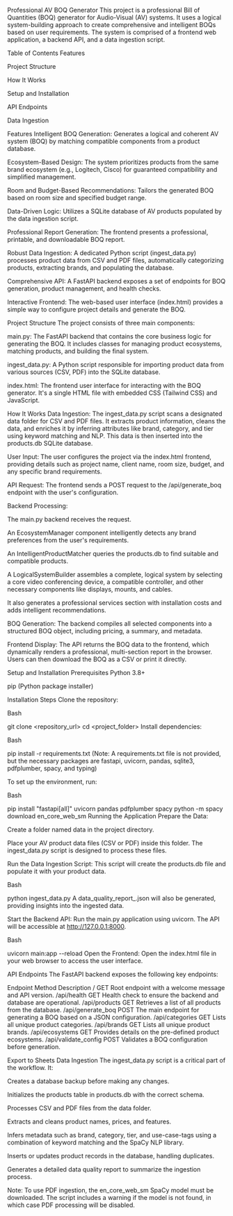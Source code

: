 
Professional AV BOQ Generator
This project is a professional Bill of Quantities (BOQ) generator for Audio-Visual (AV) systems. It uses a logical system-building approach to create comprehensive and intelligent BOQs based on user requirements. The system is comprised of a frontend web application, a backend API, and a data ingestion script.

Table of Contents
Features

Project Structure

How It Works

Setup and Installation

API Endpoints

Data Ingestion

Features
Intelligent BOQ Generation: Generates a logical and coherent AV system (BOQ) by matching compatible components from a product database.

Ecosystem-Based Design: The system prioritizes products from the same brand ecosystem (e.g., Logitech, Cisco) for guaranteed compatibility and simplified management.

Room and Budget-Based Recommendations: Tailors the generated BOQ based on room size and specified budget range.

Data-Driven Logic: Utilizes a SQLite database of AV products populated by the data ingestion script.

Professional Report Generation: The frontend presents a professional, printable, and downloadable BOQ report.

Robust Data Ingestion: A dedicated Python script (ingest_data.py) processes product data from CSV and PDF files, automatically categorizing products, extracting brands, and populating the database.

Comprehensive API: A FastAPI backend exposes a set of endpoints for BOQ generation, product management, and health checks.

Interactive Frontend: The web-based user interface (index.html) provides a simple way to configure project details and generate the BOQ.

Project Structure
The project consists of three main components:

main.py: The FastAPI backend that contains the core business logic for generating the BOQ. It includes classes for managing product ecosystems, matching products, and building the final system.

ingest_data.py: A Python script responsible for importing product data from various sources (CSV, PDF) into the SQLite database.

index.html: The frontend user interface for interacting with the BOQ generator. It's a single HTML file with embedded CSS (Tailwind CSS) and JavaScript.

How It Works
Data Ingestion: The ingest_data.py script scans a designated data folder for CSV and PDF files. It extracts product information, cleans the data, and enriches it by inferring attributes like brand, category, and tier using keyword matching and NLP. This data is then inserted into the products.db SQLite database.

User Input: The user configures the project via the index.html frontend, providing details such as project name, client name, room size, budget, and any specific brand requirements.

API Request: The frontend sends a POST request to the /api/generate_boq endpoint with the user's configuration.

Backend Processing:

The main.py backend receives the request.

An EcosystemManager component intelligently detects any brand preferences from the user's requirements.

An IntelligentProductMatcher queries the products.db to find suitable and compatible products.

A LogicalSystemBuilder assembles a complete, logical system by selecting a core video conferencing device, a compatible controller, and other necessary components like displays, mounts, and cables.

It also generates a professional services section with installation costs and adds intelligent recommendations.

BOQ Generation: The backend compiles all selected components into a structured BOQ object, including pricing, a summary, and metadata.

Frontend Display: The API returns the BOQ data to the frontend, which dynamically renders a professional, multi-section report in the browser. Users can then download the BOQ as a CSV or print it directly.

Setup and Installation
Prerequisites
Python 3.8+

pip (Python package installer)

Installation Steps
Clone the repository:

Bash

git clone <repository_url>
cd <project_folder>
Install dependencies:

Bash

pip install -r requirements.txt
(Note: A requirements.txt file is not provided, but the necessary packages are fastapi, uvicorn, pandas, sqlite3, pdfplumber, spacy, and typing)

To set up the environment, run:

Bash

pip install "fastapi[all]" uvicorn pandas pdfplumber spacy
python -m spacy download en_core_web_sm
Running the Application
Prepare the Data:

Create a folder named data in the project directory.

Place your AV product data files (CSV or PDF) inside this folder. The ingest_data.py script is designed to process these files.

Run the Data Ingestion Script:
This script will create the products.db file and populate it with your product data.

Bash

python ingest_data.py
A data_quality_report_<timestamp>.json will also be generated, providing insights into the ingested data.

Start the Backend API:
Run the main.py application using uvicorn. The API will be accessible at http://127.0.0.1:8000.

Bash

uvicorn main:app --reload
Open the Frontend:
Open the index.html file in your web browser to access the user interface.

API Endpoints
The FastAPI backend exposes the following key endpoints:

Endpoint	Method	Description
/	GET	Root endpoint with a welcome message and API version.
/api/health	GET	Health check to ensure the backend and database are operational.
/api/products	GET	Retrieves a list of all products from the database.
/api/generate_boq	POST	The main endpoint for generating a BOQ based on a JSON configuration.
/api/categories	GET	Lists all unique product categories.
/api/brands	GET	Lists all unique product brands.
/api/ecosystems	GET	Provides details on the pre-defined product ecosystems.
/api/validate_config	POST	Validates a BOQ configuration before generation.

Export to Sheets
Data Ingestion
The ingest_data.py script is a critical part of the workflow. It:

Creates a database backup before making any changes.

Initializes the products table in products.db with the correct schema.

Processes CSV and PDF files from the data folder.

Extracts and cleans product names, prices, and features.

Infers metadata such as brand, category, tier, and use-case-tags using a combination of keyword matching and the SpaCy NLP library.

Inserts or updates product records in the database, handling duplicates.

Generates a detailed data quality report to summarize the ingestion process.

Note: To use PDF ingestion, the en_core_web_sm SpaCy model must be downloaded. The script includes a warning if the model is not found, in which case PDF processing will be disabled.
